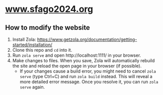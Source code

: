 # www.sfago2024.org

## How to modify the website

1. Install Zola: https://www.getzola.org/documentation/getting-started/installation/
2. Clone this repo and `cd` into it.
3. Run `zola serve` and open http://localhost:1111/ in your browser.
4. Make changes to files. When you save, Zola will automatically rebuild the
   site and reload the open page in your browser (if possible).
    * If your changes cause a build error, you might need to cancel `zola
      serve` (type Ctrl+C) and run `zola build` instead. This will reveal a
      more detailed error message. Once you resolve it, you can run `zola
      serve` again.
